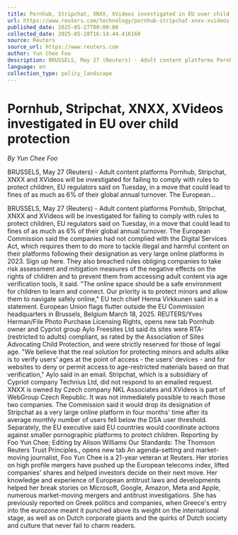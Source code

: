 ```yaml
---
title: Pornhub, Stripchat, XNXX, XVideos investigated in EU over child protection
url: https://www.reuters.com/technology/pornhub-stripchat-xnxx-xvideos-targeted-eu-investigation-2025-05-27/
published_date: 2025-05-27T00:00:00
collected_date: 2025-05-28T16:14:44.416160
source: Reuters
source_url: https://www.reuters.com
author: Yun Chee Foo
description: BRUSSELS, May 27 (Reuters) - Adult content platforms Pornhub, Stripchat, XNXX and XVideos will be investigated for failing to comply with rules to protect children, EU regulators said on Tuesday, in a move that could lead to fines of as much as 6% of their global annual turnover. The European...
language: en
collection_type: policy_landscape
---
```


# Pornhub, Stripchat, XNXX, XVideos investigated in EU over child protection

*By Yun Chee Foo*

BRUSSELS, May 27 (Reuters) - Adult content platforms Pornhub, Stripchat, XNXX and XVideos will be investigated for failing to comply with rules to protect children, EU regulators said on Tuesday, in a move that could lead to fines of as much as 6% of their global annual turnover. The European...

BRUSSELS, May 27 (Reuters) - Adult content platforms Pornhub, Stripchat, XNXX and XVideos will be investigated for failing to comply with rules to protect children, EU regulators said on Tuesday, in a move that could lead to fines of as much as 6% of their global annual turnover. The European Commission said the companies had not complied with the Digital Services Act, which requires them to do more to tackle illegal and harmful content on their platforms following their designation as very large online platforms in 2023. Sign up here. They also breached rules obliging companies to take risk assessment and mitigation measures of the negative effects on the rights of children and to prevent them from accessing adult content via age verification tools, it said. "The online space should be a safe environment for children to learn and connect. Our priority is to protect minors and allow them to navigate safely online," EU tech chief Henna Virkkunen said in a statement. European Union flags flutter outside the EU Commission headquarters in Brussels, Belgium March 18, 2025. REUTERS/Yves Herman/File Photo Purchase Licensing Rights, opens new tab Pornhub owner and Cypriot group Aylo Freesites Ltd said its sites were RTA- (restricted to adults) compliant, as rated by the Association of Sites Advocating Child Protection, and were strictly reserved for those of legal age. "We believe that the real solution for protecting minors and adults alike is to verify users’ ages at the point of access - the users’ devices - and for websites to deny or permit access to age-restricted materials based on that verification," Aylo said in an email. Stripchat, which is a subsidiary of Cypriot company Technius Ltd, did not respond to an emailed request. XNXX is owned by Czech company NKL Associates and XVideos is part of WebGroup Czech Republic. It was not immediately possible to reach those two companies. The Commission said it would drop its designation of Stripchat as a very large online platform in four months' time after its average monthly number of users fell below the DSA user threshold. Separately, the EU executive said EU countries would coordinate actions against smaller pornographic platforms to protect children. Reporting by Foo Yun Chee;
Editing by Alison Williams Our Standards: The Thomson Reuters Trust Principles., opens new tab An agenda-setting and market-moving journalist, Foo Yun Chee is a 21-year veteran at Reuters. Her stories on high profile mergers have pushed up the European telecoms index, lifted companies' shares and helped investors decide on their next move. Her knowledge and experience of European antitrust laws and developments helped her break stories on Microsoft, Google, Amazon, Meta and Apple, numerous market-moving mergers and antitrust investigations. She has previously reported on Greek politics and companies, when Greece's entry into the eurozone meant it punched above its weight on the international stage, as well as on Dutch corporate giants and the quirks of Dutch society and culture that never fail to charm readers.